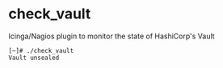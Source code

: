 check_vault
===========

Icinga/Nagios plugin to monitor the state of HashiCorp's Vault


```
[~]# ./check_vault 
Vault unsealed
```
